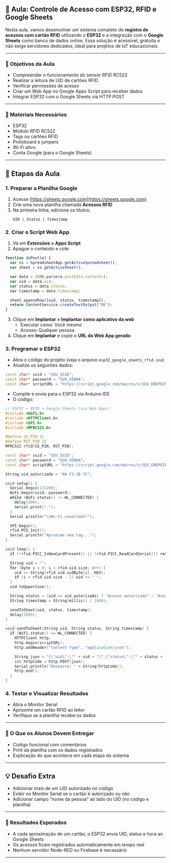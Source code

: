 ## 📘 Aula: Controle de Acesso com ESP32, RFID e Google Sheets

Nesta aula, vamos desenvolver um sistema completo de **registro de acessos com cartão RFID** utilizando o **ESP32** e a integração com o **Google Sheets** como banco de dados online. Essa solução é acessível, gratuita e não exige servidores dedicados, ideal para projetos de IoT educacionais.

---

### 🎯 Objetivos da Aula
- Compreender o funcionamento do sensor RFID RC522
- Realizar a leitura de UID de cartões RFID
- Verificar permissões de acesso
- Criar um Web App no Google Apps Script para receber dados
- Integrar ESP32 com o Google Sheets via HTTP POST

---

### 🧰 Materiais Necessários
- ESP32
- Módulo RFID RC522
- Tags ou cartões RFID
- Protoboard e jumpers
- Wi-Fi ativo
- Conta Google (para o Google Sheets)

---

## 📝 Etapas da Aula

### 1. Preparar a Planilha Google
1. Acesse [https://sheets.google.com](https://sheets.google.com)
2. Crie uma nova planilha chamada **Acessos RFID**
3. Na primeira linha, adicione os títulos:
   ```
   UID | Status | Timestamp
   ```

### 2. Criar o Script Web App
1. Vá em **Extensões > Apps Script**
2. Apague o conteúdo e cole:
```javascript
function doPost(e) {
  var ss = SpreadsheetApp.getActiveSpreadsheet();
  var sheet = ss.getActiveSheet();

  var data = JSON.parse(e.postData.contents);
  var uid = data.uid;
  var status = data.status;
  var timestamp = data.timestamp;

  sheet.appendRow([uid, status, timestamp]);
  return ContentService.createTextOutput("OK");
}
```
3. Clique em **Implantar > Implantar como aplicativo da web**
   - Executar como: Você mesmo
   - Acesso: Qualquer pessoa
4. Clique em **Implantar** e copie o **URL do Web App gerado**

### 3. Programar o ESP32
- Abra o código do projeto (veja o arquivo `esp32_google_sheets_rfid.ino`)
- Atualize os seguintes dados:
```cpp
const char* ssid = "SEU_SSID";
const char* password = "SUA_SENHA";
const char* scriptURL = "https://script.google.com/macros/s/SEU_ENDPOINT/exec";
```
- Compile e envie para o ESP32 via Arduino IDE
- O código:
```cpp
// ESP32 + RFID + Google Sheets (via Web Apps)
#include <WiFi.h>
#include <HTTPClient.h>
#include <SPI.h>
#include <MFRC522.h>

#define SS_PIN 21
#define RST_PIN 22
MFRC522 rfid(SS_PIN, RST_PIN);

const char* ssid = "SEU_SSID";
const char* password = "SUA_SENHA";
const char* scriptURL = "https://script.google.com/macros/s/SEU_ENDPOINT/exec"; // Substitua com seu link do Apps Script

String uid_autorizado = "0A F3 1B 7C";

void setup() {
  Serial.begin(115200);
  WiFi.begin(ssid, password);
  while (WiFi.status() != WL_CONNECTED) {
    delay(500);
    Serial.print(".");
  }
  Serial.println("\nWi-Fi conectado!");

  SPI.begin();
  rfid.PCD_Init();
  Serial.println("Aproxime uma tag...");
}

void loop() {
  if (!rfid.PICC_IsNewCardPresent() || !rfid.PICC_ReadCardSerial()) return;

  String uid = "";
  for (byte i = 0; i < rfid.uid.size; i++) {
    uid += String(rfid.uid.uidByte[i], HEX);
    if (i < rfid.uid.size - 1) uid += " ";
  }
  uid.toUpperCase();

  String status = (uid == uid_autorizado) ? "Acesso autorizado" : "Acesso negado";
  String timestamp = String(millis() / 1000);

  sendToSheet(uid, status, timestamp);
  delay(3000);
}

void sendToSheet(String uid, String status, String timestamp) {
  if (WiFi.status() == WL_CONNECTED) {
    HTTPClient http;
    http.begin(scriptURL);
    http.addHeader("Content-Type", "application/json");

    String json = "{\"uid\":\"" + uid + "\",\"status\":\"" + status + "\",\"timestamp\":\"" + timestamp + "\"}";
    int httpCode = http.POST(json);
    Serial.println("Resposta: " + String(httpCode));
    http.end();
  }
}

```

### 4. Testar e Visualizar Resultados
- Abra o Monitor Serial
- Aproxime um cartão RFID ao leitor
- Verifique se a planilha recebe os dados

---

### 🧠 O Que os Alunos Devem Entregar
- Código funcional com comentários
- Print da planilha com os dados registrados
- Explicação do que acontece em cada etapa do sistema

---

## 💡 Desafio Extra
- Adicionar mais de um UID autorizado no código
- Exibir no Monitor Serial se o cartão é autorizado ou não
- Adicionar campo "nome da pessoa" ao lado do UID (no código e planilha)

---

### 📌 Resultados Esperados
- A cada aproximação de um cartão, o ESP32 envia UID, status e hora ao Google Sheets
- Os acessos ficam registrados automaticamente em tempo real
- Nenhum servidor Node-RED ou Firebase é necessário

---
